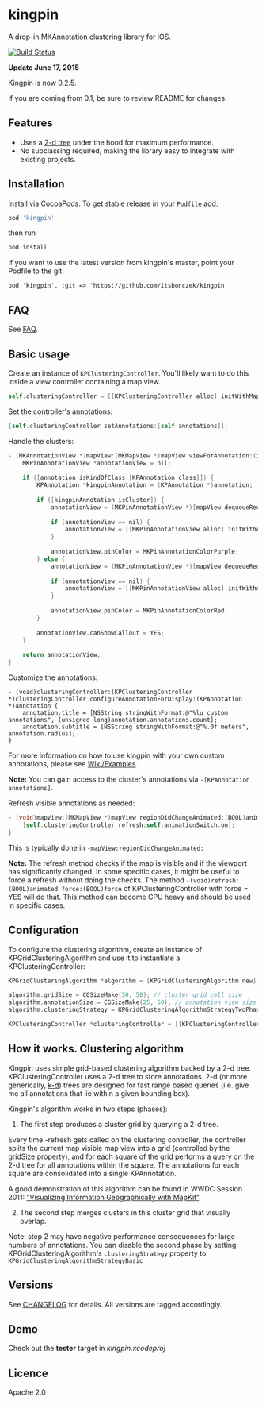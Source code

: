 # kingpin

A drop-in MKAnnotation clustering library for iOS.

[![Build Status](https://travis-ci.org/itsbonczek/kingpin.svg?branch=master)](https://travis-ci.org/itsbonczek/kingpin)

__Update June 17, 2015__

Kingpin is now 0.2.5.

If you are coming from 0.1, be sure to review README for changes.

## Features

* Uses a [2-d tree](http://en.wikipedia.org/wiki/K-d_tree) under the hood for maximum performance.
* No subclassing required, making the library easy to integrate with existing projects.

## Installation

Install via CocoaPods. To get stable release in your `Podfile` add:

```ruby
pod 'kingpin'
```

then run 

```bash
pod install
```

If you want to use the latest version from kingpin's master, point your Podfile to the git:

```
pod 'kingpin', :git => 'https://github.com/itsbonczek/kingpin'
```

## FAQ

See [FAQ](https://github.com/itsbonczek/kingpin/blob/master/Documentation/FAQ.md).

## Basic usage

Create an instance of `KPClusteringController`. You'll likely want to do this inside a view controller containing a map view.

```objective-c
self.clusteringController = [[KPClusteringController alloc] initWithMapView:self.mapView]
```

Set the controller's annotations:

```objective-c
[self.clusteringController setAnnotations:[self annotations]];
```

Handle the clusters:

```objective-c
- (MKAnnotationView *)mapView:(MKMapView *)mapView viewForAnnotation:(id<MKAnnotation>)annotation {
    MKPinAnnotationView *annotationView = nil;
    
    if ([annotation isKindOfClass:[KPAnnotation class]]) {
        KPAnnotation *kingpinAnnotation = (KPAnnotation *)annotation;
        
        if ([kingpinAnnotation isCluster]) {
            annotationView = (MKPinAnnotationView *)[mapView dequeueReusableAnnotationViewWithIdentifier:@"cluster"];
            
            if (annotationView == nil) {
                annotationView = [[MKPinAnnotationView alloc] initWithAnnotation:kingpinAnnotation reuseIdentifier:@"cluster"];
            }
            
            annotationView.pinColor = MKPinAnnotationColorPurple;
        } else {
            annotationView = (MKPinAnnotationView *)[mapView dequeueReusableAnnotationViewWithIdentifier:@"pin"];
            
            if (annotationView == nil) {
                annotationView = [[MKPinAnnotationView alloc] initWithAnnotation:[kingpinAnnotation.annotations anyObject] reuseIdentifier:@"pin"];
            }
            
            annotationView.pinColor = MKPinAnnotationColorRed;
        }
        
        annotationView.canShowCallout = YES;
    }
    
    return annotationView;
}
```

Customize the annotations:
```
- (void)clusteringController:(KPClusteringController *)clusteringController configureAnnotationForDisplay:(KPAnnotation *)annotation {
    annotation.title = [NSString stringWithFormat:@"%lu custom annotations", (unsigned long)annotation.annotations.count];
    annotation.subtitle = [NSString stringWithFormat:@"%.0f meters", annotation.radius];
}
```


For more information on how to use kingpin with your own custom annotations, please see [Wiki/Examples](https://github.com/itsbonczek/kingpin/wiki/Examples).

__Note:__ You can gain access to the cluster's annotations via `-[KPAnnotation annotations]`.

Refresh visible annotations as needed:

```objective-c
- (void)mapView:(MKMapView *)mapView regionDidChangeAnimated:(BOOL)animated {
    [self.clusteringController refresh:self.animationSwitch.on];
}
```

This is typically done in `-mapView:regionDidChangeAnimated:`

__Note:__  The refresh method checks if the map is visible and if the viewport has significantly changed. In some specific cases, it might be useful to force a refresh without doing the checks. The method `-(void)refresh:(BOOL)animated force:(BOOL)force` of KPClusteringController with force = YES will do that. This method can become CPU heavy and should be used in specific cases.

## Configuration

To configure the clustering algorithm, create an instance of KPGridClusteringAlgorithm and use it to instantiate a KPClusteringController:

```objective-c
KPGridClusteringAlgorithm *algorithm = [KPGridClusteringAlgorithm new];

algorithm.gridSize = CGSizeMake(50, 50); // cluster grid cell size
algorithm.annotationSize = CGSizeMake(25, 50); // annotation view size
algorithm.clusteringStrategy = KPGridClusteringAlgorithmStrategyTwoPhase;

KPClusteringController *clusteringController = [[KPClusteringController alloc] initWithMapView:self.mapView clusteringAlgorithm:algorithm];
```

## How it works. Clustering algorithm

Kingpin uses simple grid-based clustering algorithm backed by a 2-d tree. KPClusteringController uses a 2-d tree to store annotations. 2-d (or more generically, [k-d]( http://en.wikipedia.org/wiki/K-d_tree)) trees are designed for fast range based queries (i.e. give me all annotations that lie within a given bounding box).

Kingpin's algorithm works in two steps (phases): 

1. The first step produces a cluster grid by querying a 2-d tree.

Every time -refresh gets called on the clustering controller, the controller splits the current map visible map view into a grid (controlled by the gridSize property), and for each square of the grid performs a query on the 2-d tree for all annotations within the square. The annotations for each square are consolidated into a single KPAnnotation.

A good demonstration of this algorithm can be found in WWDC Session 2011: ["Visualizing Information Geographically with MapKit"](https://developer.apple.com/videos/wwdc/2011/).

2. The second step merges clusters in this cluster grid that visually overlap.

Note: step 2 may have negative performance consequences for large numbers of annotations. You can disable the second phase by setting KPGridClusteringAlgorithm's ```clusteringStrategy``` property to ```KPGridClusteringAlgorithmStrategyBasic```

## Versions

See [CHANGELOG](https://github.com/itsbonczek/kingpin/blob/master/CHANGELOG.md) for details. All versions are tagged accordingly.

## Demo

Check out the **tester** target in *kingpin.xcodeproj*

## Licence

Apache 2.0

